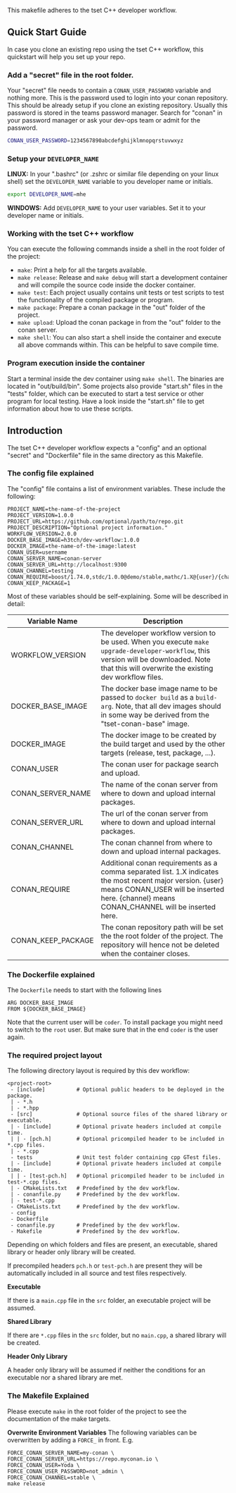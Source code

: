 This makefile adheres to the tset C++ developer workflow.

## Quick Start Guide

In case you clone an existing repo using the tset C++ workflow, this quickstart will help you set
up your repo.

### Add a "secret" file in the root folder.

Your "secret" file needs to contain a `CONAN_USER_PASSWORD` variable and nothing more. This is
the password used to login into your conan repository. This should be already setup if you clone
an existing repository. Usually this password is stored in the teams password manager. Search
for "conan" in your password manager or ask your dev-ops team or admit for the password.
```sh
CONAN_USER_PASSWORD=1234567890abcdefghijklmnopqrstuvwxyz
```

### Setup your `DEVELOPER_NAME`

**LINUX:** In your ".bashrc" (or .zshrc or similar file depending on your linux shell) set the
`DEVELOPER_NAME` variable to you developer name or initials.
```sh
export DEVELOPER_NAME=mhe
```

**WINDOWS:** Add `DEVELOPER_NAME` to your user variables. Set it to your developer name or
initials.

### Working with the tset C++ workflow

You can execute the following commands inside a shell in the root folder of the project:
* `make`: Print a help for all the targets available.
* `make release`: Release and `make debug` will start a development container and will compile
                  the source code inside the docker container.
* `make test`: Each project usually contains unit tests or test scripts to test the functionality
               of the compiled package or program.
* `make package`: Prepare a conan package in the "out" folder of the project.
* `make upload`: Upload the conan package in from the "out" folder to the conan server.
* `make shell`: You can also start a shell inside the container and execute all above commands
                within. This can be helpful to save compile time.

### Program execution inside the container

Start a terminal inside the dev container using `make shell`. The binaries are located in
"out/build/bin". Some projects also provide "start.sh" files in the "tests" folder, which can
be executed to start a test service or other program for local testing. Have a look inside the
"start.sh" file to get information about how to use these scripts.

## Introduction

The tset C++ developer workflow expects a "config" and an optional "secret" and "Dockerfile"
file in the same directory as this Makefile.

### The config file explained

The "config" file contains a list of environment variables. These include the following:

```
PROJECT_NAME=the-name-of-the-project
PROJECT_VERSION=1.0.0
PROJECT_URL=https://github.com/optional/path/to/repo.git
PROJECT_DESCRIPTION="Optional project information."
WORKFLOW_VERSION=2.0.0
DOCKER_BASE_IMAGE=h3tch/dev-workflow:1.0.0
DOCKER_IMAGE=the-name-of-the-image:latest
CONAN_USER=username
CONAN_SERVER_NAME=conan-server
CONAN_SERVER_URL=http://localhost:9300
CONAN_CHANNEL=testing
CONAN_REQUIRE=boost/1.74.0,stdc/1.0.0@demo/stable,mathc/1.X@{user}/{channel}
CONAN_KEEP_PACKAGE=1
```

Most of these variables should be self-explaining. Some will be described in detail:

| Variable Name      | Description |
|--------------------|-------------|
| WORKFLOW_VERSION   | The developer workflow version to be used. When you execute `make upgrade-developer-workflow`, this version will be downloaded. Note that this will overwrite the existing dev workflow files. |
| DOCKER_BASE_IMAGE  | The docker base image name to be passed to `docker build` as a `build-arg`. Note, that all dev images should in some way be derived from the "tset-conan-base" image. |
| DOCKER_IMAGE       | The docker image to be created by the build target and used by the other targets (release, test, package, ...). |
| CONAN_USER         | The conan user for package search and upload. |
| CONAN_SERVER_NAME  | The name of the conan server from where to down and upload internal packages. |
| CONAN_SERVER_URL   | The url of the conan server from where to down and upload internal packages. |
| CONAN_CHANNEL      | The conan channel from where to down and upload internal packages. |
| CONAN_REQUIRE      | Additional conan requirements as a comma separated list. 1.X indicates the most recent major version. {user} means CONAN_USER will be inserted here. {channel} means CONAN_CHANNEL will be inserted here. |
| CONAN_KEEP_PACKAGE | The conan repository path will be set the the root folder of the project. The repository will hence not be deleted when the container closes. |

### The Dockerfile explained

The `Dockerfile` needs to start with the following lines
```
ARG DOCKER_BASE_IMAGE
FROM ${DOCKER_BASE_IMAGE}
```
Note that the current user will be `coder`. To install package you might need
to switch to the `root` user. But make sure that in the end `coder` is the user
again.

### The required project layout

The following directory layout is required by this dev workflow:

```
<project-root>
 - [include]          # Optional public headers to be deployed in the package.
 | - *.h
 | - *.hpp
 - [src]              # Optional source files of the shared library or executable.
 | - [include]        # Optional private headers included at compile time.
 | | - [pch.h]        # Optional pricompiled header to be included in *.cpp files.
 | - *.cpp
 - tests              # Unit test folder containing cpp GTest files.
 | - [include]        # Optional private headers included at compile time.
 | | - [test-pch.h]   # Optional pricompiled header to be included in test-*.cpp files.
 | - CMakeLists.txt   # Predefined by the dev workflow.
 | - conanfile.py     # Predefined by the dev workflow.
 | - test-*.cpp
 - CMakeLists.txt     # Predefined by the dev workflow.
 - config
 - Dockerfile
 - conanfile.py       # Predefined by the dev workflow.
 - Makefile           # Predefined by the dev workflow.
```

Depending on which folders and files are present, an executable, shared library or header only
library will be created.

If precompiled headers `pch.h` or `test-pch.h` are present they will be automatically 
included in all source and test files respectively.

**Executable**

If there is a `main.cpp` file in the `src` folder, an executable project will be assumed.

**Shared Library**

If there are `*.cpp` files in the `src` folder, but no `main.cpp`, a shared library will be
created.

**Header Only Library**

A header only library will be assumed if neither the conditions for an executable nor a shared
library are met.

### The Makefile Explained

Please execute `make` in the root folder of the project to see the documentation of the make
targets.

**Overwrite Environment Variables**
The following variables can be overwritten by adding a `FORCE_` in front. E.g.
```
FORCE_CONAN_SERVER_NAME=my-conan \
FORCE_CONAN_SERVER_URL=https://repo.myconan.io \
FORCE_CONAN_USER=Yoda \
FORCE_CONAN_USER_PASSWORD=not_admin \
FORCE_CONAN_CHANNEL=stable \
make release
```
